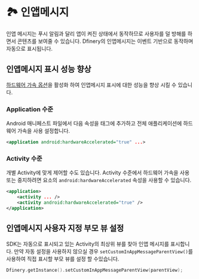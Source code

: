 # 🏞️ 인앱메시지

인앱 메시지는 푸시 알림과 달리 앱이 켜진 상태에서 동작하므로 사용자를 덜 방해를 하면서 콘텐츠를 보여줄 수 있습니다. Dfinery의 인앱메시지는 이벤트 기반으로 동작하며 자동으로 표시됩니다.

## 인앱메시지 표시 성능 향상
[하드웨어 가속 옵션](https://developer.android.com/topic/performance/hardware-accel?hl=ko)을 활성화 하여 인앱메시지 표시에 대한 성능을 향상 시킬 수 있습니다.

### Application 수준
Android 매니페스트 파일에서 다음 속성을 <application> 태그에 추가하고 전체 애플리케이션에 하드웨어 가속을 사용 설정합니다.

```xml
<application android:hardwareAccelerated="true" ...>
```

### Activity 수준
개별 Activity에 맞게 제어할 수도 있습니다. Activity 수준에서 하드웨어 가속을 사용 또는 중지하려면 <activity> 요소의 `android:hardwareAccelerated` 속성을 사용할 수 있습니다. 

```xml
<application>
    <activity ... />
    <activity android:hardwareAccelerated="true" />
</application>
```

## 인앱메시지 사용자 지정 부모 뷰 설정
SDK는 자동으로 표시되고 있는 Activity의 최상위 뷰를 찾아 인앱 메시지를 표시합니다. 
만약 자동 설정을 사용하지 않으실 경우 `setCustomInAppMessageParentView()`를 사용하여 직접 표시할 부모 뷰를 설정 할 수있습니다.

```kotlin
Dfinery.getInstance().setCustomInAppMessageParentView(parentView);
```